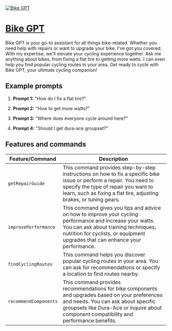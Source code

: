 [![Bike GPT](https://files.oaiusercontent.com/file-YMXyi1SseapceOjhqsdlukvk?se=2123-10-14T15%3A26%3A24Z&sp=r&sv=2021-08-06&sr=b&rscc=max-age%3D31536000%2C%20immutable&rscd=attachment%3B%20filename%3D9f470a85-b433-41f0-9933-dc82ad626245.png&sig=akvXQ6eGtm0yNm7mpumbrFzio544eeQXgH93630Pa1I%3D)](https://chat.openai.com/g/g-2ncsFIDY6-bike-gpt)

# [Bike GPT](https://chat.openai.com/g/g-2ncsFIDY6-bike-gpt)

Bike GPT is your go-to assistant for all things bike-related. Whether you need help with repairs or want to upgrade your bike, I've got you covered. With my expertise, we'll elevate your cycling experience together. Ask me anything about bikes, from fixing a flat tire to getting more watts. I can even help you find popular cycling routes in your area. Get ready to cycle with Bike GPT, your ultimate cycling companion!

## Example prompts

1. **Prompt 1:** "How do I fix a flat tire?"

2. **Prompt 2:** "How to get more watts?"

3. **Prompt 3:** "Where does everyone cycle around here?"

4. **Prompt 4:** "Should I get dura-ace groupset?"

## Features and commands

| Feature/Command | Description |
| --- | --- |
| `getRepairGuide` | This command provides step-by-step instructions on how to fix a specific bike issue or perform a repair. You need to specify the type of repair you want to learn, such as fixing a flat tire, adjusting brakes, or tuning gears. |
| `improvePerformance` | This command gives you tips and advice on how to improve your cycling performance and increase your watts. You can ask about training techniques, nutrition for cyclists, or equipment upgrades that can enhance your performance. |
| `findCyclingRoutes` | This command helps you discover popular cycling routes in your area. You can ask for recommendations or specify a location to find routes nearby. |
| `recommendComponents` | This command provides recommendations for bike components and upgrades based on your preferences and needs. You can ask about specific groupsets like Dura-Ace or inquire about component compatibility and performance benefits. |
